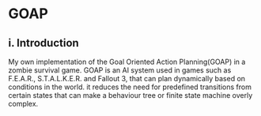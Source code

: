 # GOAP
## i. Introduction
My own implementation of the Goal Oriented Action Planning(GOAP) in a zombie survival game. GOAP is an AI system used in games such as F.E.A.R., S.T.A.L.K.E.R. and Fallout 3, that can plan dynamically based on conditions in the world. it reduces the need for predefined transitions from certain states that can make a behaviour tree or finite state machine overly complex.
